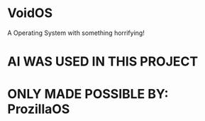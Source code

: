 # VoidOS
A Operating System with something horrifying!
# AI WAS USED IN THIS PROJECT

# ONLY MADE POSSIBLE BY: ProzillaOS
